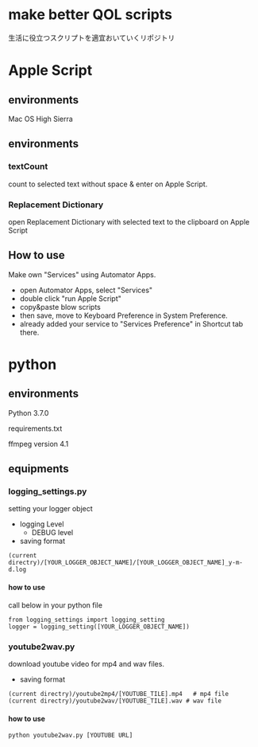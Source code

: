 # make better QOL scripts
生活に役立つスクリプトを適宜おいていくリポジトリ

# Apple Script
## environments
Mac OS High Sierra

## environments
### textCount
count to selected text without space & enter on Apple Script.

### Replacement Dictionary
open Replacement Dictionary with selected text to the clipboard on Apple Script
## How to use
Make own "Services" using Automator Apps.
* open Automator Apps, select "Services"
* double click "run Apple Script"
* copy&paste blow scripts
* then save, move to Keyboard Preference in System Preference.
* already added your service to "Services Preference" in Shortcut tab there.

# python
## environments
Python 3.7.0

requirements.txt

ffmpeg version 4.1

## equipments

### logging_settings.py
setting your logger object
* logging Level
    - DEBUG level
* saving format
```
(current directry)/[YOUR_LOGGER_OBJECT_NAME]/[YOUR_LOGGER_OBJECT_NAME]_y-m-d.log
```
#### how to use
call below in your python file
```
from logging_settings import logging_setting
logger = logging_setting([YOUR_LOGGER_OBJECT_NAME])
```

### youtube2wav.py
download youtube video for mp4 and wav files.
* saving format
```
(current directry)/youtube2mp4/[YOUTUBE_TILE].mp4   # mp4 file
(current directry)/youtube2wav/[YOUTUBE_TILE].wav # wav file
```
#### how to use
```
python youtube2wav.py [YOUTUBE URL]
```
